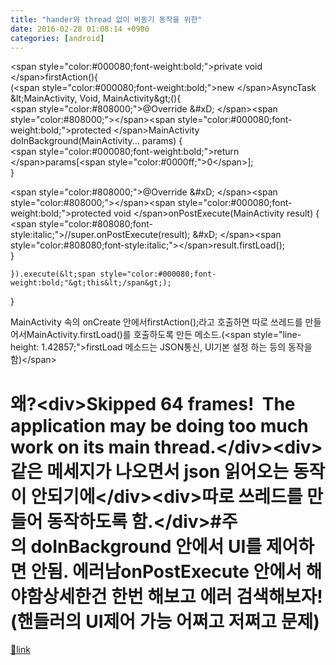 ```yaml
---
title: "hander와 thread 없이 비동기 동작을 위한"
date: 2016-02-28 01:08:14 +0900
categories: [android]
---
```


&lt;span style="color:#000080;font-weight:bold;"&gt;private void &lt;/span&gt;firstAction(){  
    (&lt;span style="color:#000080;font-weight:bold;"&gt;new &lt;/span&gt;AsyncTask &amp;lt;MainActivity, Void, MainActivity&amp;gt;(){  
&lt;span style="color:#808000;"&gt;@Override  &amp;#xD;
&lt;/span&gt;&lt;span style="color:#808000;"&gt;&lt;/span&gt;&lt;span style="color:#000080;font-weight:bold;"&gt;protected &lt;/span&gt;MainActivity doInBackground(MainActivity... params) {  
&lt;span style="color:#000080;font-weight:bold;"&gt;return &lt;/span&gt;params[&lt;span style="color:#0000ff;"&gt;0&lt;/span&gt;];  
        }  
  
&lt;span style="color:#808000;"&gt;@Override  &amp;#xD;
&lt;/span&gt;&lt;span style="color:#808000;"&gt;&lt;/span&gt;&lt;span style="color:#000080;font-weight:bold;"&gt;protected void &lt;/span&gt;onPostExecute(MainActivity result) {  
&lt;span style="color:#808080;font-style:italic;"&gt;//super.onPostExecute(result);  &amp;#xD;
&lt;/span&gt;&lt;span style="color:#808080;font-style:italic;"&gt;&lt;/span&gt;result.firstLoad();  
        }  
  
    }).execute(&lt;span style="color:#000080;font-weight:bold;"&gt;this&lt;/span&gt;);  
}

  
MainActivity 속의 onCreate 안에서firstAction();라고 호출하면 따로 쓰레드를 만들어서MainActivity.firstLoad()를 호출하도록 만든 메소드.(&lt;span style="line-height: 1.42857;"&gt;firstLoad 메소드는 JSON통신, UI기본 설정 하는 등의 동작을 함)&lt;/span&gt;  
# 왜?&lt;div&gt;Skipped 64 frames!  The application may be doing too much work on its main thread.&lt;/div&gt;&lt;div&gt;같은 메세지가 나오면서 json 읽어오는 동작이 안되기에&lt;/div&gt;&lt;div&gt;따로 쓰레드를 만들어 동작하도록 함.&lt;/div&gt;#주의 doInBackground 안에서 UI를 제어하면 안됨. 에러남onPostExecute 안에서 해야함상세한건 한번 해보고 에러 검색해보자!(핸들러의 UI제어 가능 어쩌고 저쩌고 문제)


[🔗link](http://www.mins01.com/mh/tech/read/987)